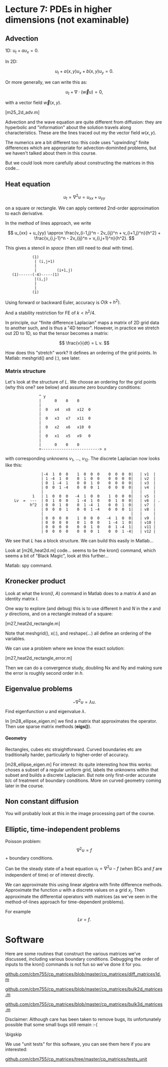 Lecture 7: PDEs in higher dimensions (not examinable)
=====================================================


## Advection

1D: $u_t + a u_x = 0$.

In 2D:

  $$  u_t + a(x,y) u_x + b(x,y) u_y = 0.  $$

Or more generally, we can write this as:

  $$  u_t + \nabla \cdot (\vec{w} u)  =  0, $$

with a vector field $\vec{w}(x,y)$.

[m25_2d_adv.m]

Advection and the wave equation are quite different from diffusion:
they are hyperbolic and "information" about the solution travels along
characteristics.  These are the lines traced out my the vector field $w(x,y)$.

The numerics are a bit different too: this code uses "upwinding"
finite differences which are appropriate for advection-dominited
problems, but we haven't talked about them in this course.

But we could look more carefully about constructing the matrices in
this code...


## Heat equation

  $$  u_t = \nabla^2 u = u_{xx} + u_{yy}  $$

on a square or rectangle.  We can apply centered 2nd-order
approximation to each derivative.

In the method of lines approach, we write

  $$  u_{xx} + u_{yy}  \approx
      \frac{v_{i-1,j}^n - 2v_{ij}^n + v_{i+1,j}^n}{h^2}  +
      \frac{v_{i,j-1}^n - 2v_{ij}^n + v_{i,j+1}^n}{h^2}. $$

This gives a stencil in *space* (then still need to deal with time).

                (1)
                 | (i,j+1)
                 |
                 |         (i+1,j)
       (1)------(-4)-----(1)
                 |(i,j)
                 |
                 |
                (1)

Using forward or backward Euler, accuracy is $O(k + h^2)$.

And a stability restriction for FE of $k < h^2/4$.

In principle, our "finite difference Laplacian" maps a matrix of
2D grid data to another such, and is thus a "4D tensor".
However, in practice we stretch out 2D to 1D, so that the
tensor becomes a matrix:

  $$  \frac{v}{dt} = L v.  $$

How does this "stretch" work?  It defines an ordering of the grid
points.  In Matlab: meshgrid() and (:), see later.

### Matrix structure

Let's look at the structure of $L$.  We choose an ordering for the
grid points (why this one?  see below) and assume zero boundary
conditions:

                   ^ y
                   |      0    0    0
                   |
                   |  0   x4   x8   x12  0
                   |
                   |  0   x3   x7   x11  0
                   |
                   |  0   x2   x6   x10  0
                   |
                   |  0   x1   x5   x9   0
                   |
                   |      0    0    0
                   +--------------------------> x

with corresponding unknowns  $v_1$, ..., $v_{12}$.  The discrete
Laplacian now looks like this:


                    |-4  1  0  0    1  0  0  0    0  0  0  0|   | v1  |
                    | 1 -4  1  0    0  1  0  0    0  0  0  0|   | v2  |
                    | 0  1 -4  1    0  0  1  0    0  0  0  0|   | v3  |
                    | 0  0  1 -4    0  0  0  1    0  0  0  0|   | v4  |
                    |                                       |   |     |
                1   | 1  0  0  0   -4  1  0  0    1  0  0  0|   | v5  |
        Lv  =  ---  | 0  1  0  0    1 -4  1  0    0  1  0  0|   | v6  | .
               h^2  | 0  0  1  0    0  1 -4  1    0  0  1  0|   | v7  |
                    | 0  0  0  1    0  0  1 -4    0  0  0  1|   | v8  |
                    |                                       |   |     |
                    | 0  0  0  0    1  0  0  0   -4  1  0  0|   | v9  |
                    | 0  0  0  0    0  1  0  0    1 -4  1  0|   | v10 |
                    | 0  0  0  0    0  0  1  0    0  1 -4  1|   | v11 |
                    | 0  0  0  0    0  0  0  1    0  0  1 -4|   | v12 |


We see that $L$ has a block structure.  We can build this easily in
Matlab...

Look at [m26_heat2d.m] code... seems to be the kron() command, which
seems a bit of "Black Magic", look at this further...

Matlab: spy command.


## Kronecker product

Look at what the kron($I$, $A$) command in Matlab does to a matrix $A$ and
an identity matrix $I$.

One way to explore (and debug) this is to use different $h$ and $N$ in
the $x$ and $y$ directions, and on a rectangle instead of a square:

[m27_heat2d_rectangle.m]

Note that meshgrid(), x(:), and reshape(...) all define an ordering of
the variables.

We can use a problem where we know the exact solution:

[m27_heat2d_rectangle_error.m]

Then we can do a convergence study, doubling Nx and Ny and making sure
the error is roughly second order in $h$.


## Eigenvalue problems

$$ -\nabla^2 u = \lambda u. $$

Find eigenfunction $u$ and eigenvalue $\lambda$.

In [m28_ellipse_eigen.m] we find a matrix that approximates the
operator.  Then use sparse matrix methods (**eigs()**).

#### Geometry

Rectangles, cubes etc straightforward.  Curved boundaries etc are
traditionally harder, particularly to higher-order of accuracy.

[m28_ellipse_eigen.m]
For interest: its quite interesting how this works: choses a subset of
a regular uniform grid, labels the unknowns within that subset and
builds a discrete Laplacian.  But note only first-order accurate b/c
of treatment of boundary conditions.  More on curved geometry coming
later in the course.


## Non constant diffusion

You will probably look at this in the image processing part of the course.



## Elliptic, time-independent problems

Poisson problem:  $$ \nabla^2 u = f $$  + boundary conditions.

Can be the steady state of a heat equation $u_t = \nabla^2 u - f$
(when BCs and $f$ are independent of time) or of interest directly.

We can approximate this using linear algebra with finite difference
methods.  Approximate the function $u$ with a discrete values on a
grid $x_j$.  Then approximate the differential operators with matrices
(as we've seen in the method-of-lines approach for time-dependent
problems).

For example
  $$  Lv = f.  $$



# Software

Here are some routines that construct the various matrices we've
discussed, including various boundary conditions.  Debugging the order
of inputs to the kron() commands is not fun so we've done it for you.

[github.com/cbm755/cp_matrices/blob/master/cp_matrices/diff_matrices1d.m](https://github.com/cbm755/cp_matrices/blob/master/cp_matrices/diff_matrices1d.m)

[github.com/cbm755/cp_matrices/blob/master/cp_matrices/bulk2d_matrices.m](https://github.com/cbm755/cp_matrices/blob/master/cp_matrices/bulk2d_matrices.m)

[github.com/cbm755/cp_matrices/blob/master/cp_matrices/bulk3d_matrices.m](https://github.com/cbm755/cp_matrices/blob/master/cp_matrices/bulk3d_matrices.m)

Disclaimer: Although care has been taken to remove bugs, its
unfortunately possible that some small bugs still remain :-(

\bigskip

We use "unit tests" for this software, you can see them here if you are interested:

[github.com/cbm755/cp_matrices/tree/master/cp_matrices/tests_unit](https://github.com/cbm755/cp_matrices/tree/master/cp_matrices/tests_unit)